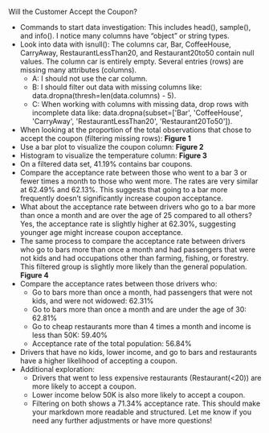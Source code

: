 Will the Customer Accept the Coupon?
- Commands to start data investigation: This includes head(), sample(), and info(). I notice many columns have “object” or string types.
- Look into data with isnull(): The columns car, Bar, CoffeeHouse, CarryAway, RestaurantLessThan20, and Restaurant20to50 contain null values. The column car is entirely empty. Several entries (rows) are missing many attributes (columns).
    - A:  I should not use the car column.
    - B:  I should filter out data with missing columns like: data.dropna(thresh=len(data.columns) - 5).
    - C:  When working with columns with missing data, drop rows with incomplete data like: data.dropna(subset=['Bar', 'CoffeeHouse', 'CarryAway', 'RestaurantLessThan20', 'Restaurant20To50']).
- When looking at the proportion of the total observations that chose to accept the coupon (filtering missing rows):
**Figure 1**
- Use a bar plot to visualize the coupon column:
**Figure 2**
- Histogram to visualize the temperature column:
**Figure 3**
- On a filtered data set, 41.19% contains bar coupons.
- Compare the acceptance rate between those who went to a bar 3 or fewer times a month to those who went more. The rates are very similar at 62.49% and 62.13%. This suggests that going to a bar more frequently doesn’t significantly increase coupon acceptance.
- What about the acceptance rate between drivers who go to a bar more than once a month and are over the age of 25 compared to all others? Yes, the acceptance rate is slightly higher at 62.30%, suggesting younger age might increase coupon acceptance.
- The same process to compare the acceptance rate between drivers who go to bars more than once a month and had passengers that were not kids and had occupations other than farming, fishing, or forestry. This filtered group is slightly more likely than the general population.
**Figure 4**
- Compare the acceptance rates between those drivers who:
    - Go to bars more than once a month, had passengers that were not kids, and were not widowed: 62.31%
    - Go to bars more than once a month and are under the age of 30: 62.81%
    - Go to cheap restaurants more than 4 times a month and income is less than 50K: 59.40%
    - Acceptance rate of the total population: 56.84%
- Drivers that have no kids, lower income, and go to bars and restaurants have a higher likelihood of accepting a coupon.
- Additional exploration:
    - Drivers that went to less expensive restaurants (Restaurant(<20)) are more likely to accept a coupon.
    - Lower income below 50K is also more likely to accept a coupon.
    - Filtering on both shows a 71.34% acceptance rate.
This should make your markdown more readable and structured. Let me know if you need any further adjustments or have more questions!
